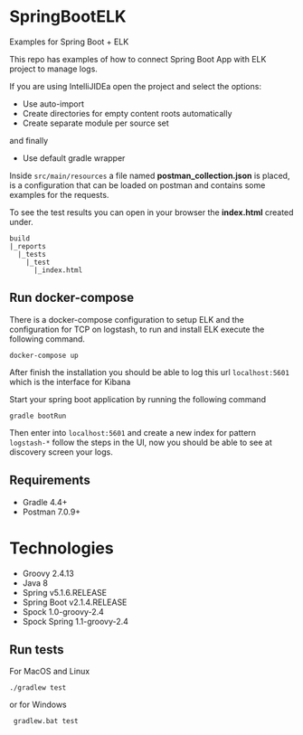 # SpringBootELK
Examples for Spring Boot + ELK

This repo has examples of how to connect Spring Boot App with ELK project to manage logs.

If you are using IntelliJIDEa open the project and select the options:

- Use auto-import
- Create directories for empty content roots automatically
- Create separate module per source set

and finally

- Use default gradle wrapper


Inside `src/main/resources` a file named **postman_collection.json** is placed, is a configuration
that can be loaded on postman and contains some examples for the requests.

To see the test results you can open in your browser the **index.html** created under.

```
build
|_reports
  |_tests
    |_test
      |_index.html
```

## Run docker-compose

There is a docker-compose configuration to setup ELK and the configuration for TCP on logstash,
to run and install ELK execute the following command.

```
docker-compose up
```

After finish the installation you should be able to log this url `localhost:5601` which is the
interface for Kibana

Start your spring boot application by running the following command

```
gradle bootRun
```

Then enter into `localhost:5601` and create a new index for pattern
`logstash-*` follow the steps in the UI, now you should be able to see at discovery screen your logs.

## Requirements

- Gradle 4.4+
- Postman  7.0.9+

# Technologies

- Groovy 2.4.13
- Java 8
- Spring v5.1.6.RELEASE
- Spring Boot v2.1.4.RELEASE
- Spock 1.0-groovy-2.4
- Spock Spring 1.1-groovy-2.4

## Run tests

For MacOS and Linux

`` ./gradlew test ``  

or for Windows

`` gradlew.bat test``
